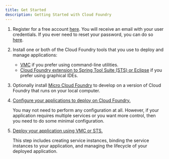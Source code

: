 ```yaml
---
title: Get Started
description: Getting Started with Cloud Foundry
---
```


1. Register for a free account [here](http://my.cloudfoundry.com/signup). You will receive an email with your user credentials.
If you ever need to reset your password, you can do so [here](http://my.cloudfoundry.com/passwd).

2. Install one or both of the Cloud Foundry tools that you use to deploy and manage applications:

	+ [VMC](/docs/tools/vmc/installing-vmc.html) if you prefer using command-line utilities.
	+ [Cloud Foundry extension to Spring Tool Suite (STS) or Eclipse](/docs/tools/STS/configuring-STS.html) if you prefer using graphical IDEs.

3. Optionally install [Micro Cloud Foundry](/docs/infrastructure/micro/installing-mcf.html) to develop on a version of Cloud Foundry that runs on your local computer.

4. [Configure your applications to deploy on Cloud Foundry.](frameworks.html)

    You may not need to perform any configuration at all. However, if your
    application requires multiple services or you want more control, then
    you need to do some minimal configuration.

5. [Deploy your application using VMC or STS.](/docs/tools/deploying-apps.html)

    This step includes creating service instances, binding the service
    instances to your application, and managing the lifecycle of your
    deployed application.